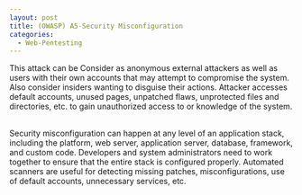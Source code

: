 ```yaml
---
layout: post
title: (OWASP) A5-Security Misconfiguration
categories:
  - Web-Pentesting
---
```


<p>This attack can be Consider as anonymous external attackers as well as users with their own accounts that may attempt to compromise the system. Also consider insiders wanting to disguise their actions.
Attacker accesses default accounts, unused pages, unpatched flaws, unprotected files and directories, etc. to gain unauthorized access to or knowledge of the system.</p>
<br>Security misconfiguration can happen at any level of an application stack, including the platform, web server, application server, database, framework, and custom code. Developers and system administrators need to work together to ensure that the entire stack is configured properly. Automated scanners are useful for detecting missing patches, misconfigurations, use of default accounts, unnecessary services, etc.
